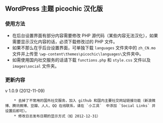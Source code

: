 ## WordPress 主题 picochic 汉化版

### 使用方法

* 在后台设置界面有部分内容需要修改 PHP 源代码（某些内容无法汉化），如果需要显示汉化内容的话，必须下载修改过的 PHP 文件。
* 如果不那么在乎后台设置界面，可单独下载 `languages` 文件夹中的 `zh_CN.mo` 文件并上传至 `\wp-content\themes\picochic\languages\`文件夹中。 
* 如需使用国内社交服务的话请下载 `functions.php` 和 `style.css` 文件以及 `images\social` 文件夹。

### 更新内容

v 1.0.9 (2012-11-09) 

		* 去掉了不常用的国外社交服务，加入 github 和国内主要社交网站链接功能（新浪微博、腾讯微博、豆瓣、人人、QQ 在线联系，请在 `小工具`  中添加 `Social Links` 并设置后即可）。
		* 修改日志发布日期的显示方式（如 2012-12-31）

